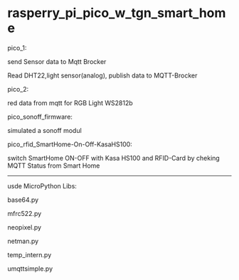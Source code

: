 # rasperry_pi_pico_w_tgn_smart_home

pico_1:

send Sensor data to Mqtt Brocker

Read DHT22,light sensor(analog), publish data to MQTT-Brocker


pico_2:

red data from mqtt for RGB Light WS2812b

pico_sonoff_firmware:

simulated a sonoff modul

pico_rfid_SmartHome-On-Off-KasaHS100:

switch SmartHome ON-OFF with Kasa HS100 and RFID-Card by cheking MQTT Status from Smart Home

---------------------

usde MicroPython Libs:

base64.py

mfrc522.py

neopixel.py

netman.py

temp_intern.py

umqttsimple.py
